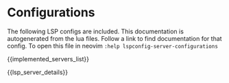 # Configurations

The following LSP configs are included. This documentation is autogenerated from the lua files. Follow a link to find documentation for
that config. To open this file in neovim `:help lspconfig-server-configurations`

{{implemented_servers_list}}

{{lsp_server_details}}
